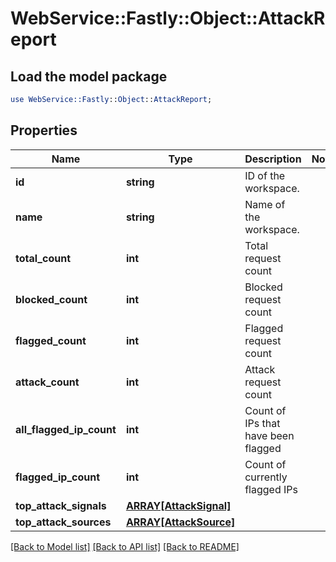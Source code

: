 # WebService::Fastly::Object::AttackReport

## Load the model package
```perl
use WebService::Fastly::Object::AttackReport;
```

## Properties
Name | Type | Description | Notes
------------ | ------------- | ------------- | -------------
**id** | **string** | ID of the workspace. | 
**name** | **string** | Name of the workspace. | 
**total_count** | **int** | Total request count | 
**blocked_count** | **int** | Blocked request count | 
**flagged_count** | **int** | Flagged request count | 
**attack_count** | **int** | Attack request count | 
**all_flagged_ip_count** | **int** | Count of IPs that have been flagged | 
**flagged_ip_count** | **int** | Count of currently flagged IPs | 
**top_attack_signals** | [**ARRAY[AttackSignal]**](AttackSignal.md) |  | 
**top_attack_sources** | [**ARRAY[AttackSource]**](AttackSource.md) |  | 

[[Back to Model list]](../README.md#documentation-for-models) [[Back to API list]](../README.md#documentation-for-api-endpoints) [[Back to README]](../README.md)


